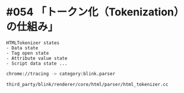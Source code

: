 # #054 「トークン化（Tokenization）の仕組み」

```text
HTMLTokenizer states
- Data state
- Tag open state
- Attribute value state
- Script data state ...
```

```bash
chrome://tracing -> category:blink.parser
```

```bash
third_party/blink/renderer/core/html/parser/html_tokenizer.cc
```
